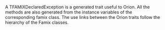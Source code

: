 A TFAMIXDeclaredException is a generated trait useful to Orion. All the methods are also generated from the instance variables of the corresponding famix class. The use links between the Orion traits follow the hierarchy of the Famix classes. 